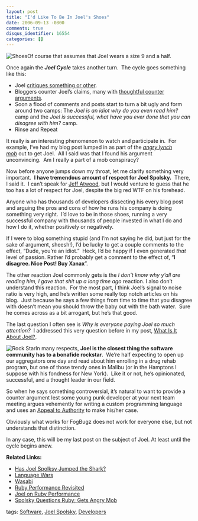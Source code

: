 ```yaml
---
layout: post
title: "I'd Like To Be In Joel's Shoes"
date: 2006-09-13 -0800
comments: true
disqus_identifier: 16554
categories: []
---
```

![Shoes](http://haacked.com/images/haacked_com/WindowsLiveWriter/IdLikeToBeInJoelsShoes_F874/BlackBoots6.jpg)Of
course that assumes that Joel wears a size 9 and a half.

Once again the ***Joel Cycle*** takes another turn.  The cycle goes
something like this:

-   Joel [critiques something or
    other](http://www.joelonsoftware.com/items/2006/09/12.html).
-   Bloggers counter Joel’s claims, many with [thoughtful counter
    arguments](http://haacked.com/archive/2006/09/12/Joel_On_Ruby_Performance.aspx).
-   Soon a flood of comments and posts start to turn a bit ugly and form
    around two camps: The *Joel is an idiot why do you even read him?*
    camp and the *Joel is successful, what have you ever done that you
    can disagree with him?* camp.
-   Rinse and Repeat

It really is an interesting phenomenon to watch and participate in.  For
example, I’ve had my blog post lumped in as part of the *[angry lynch
mob](http://voxpopdesign.com/bloomburst/1/2006/09/spolsky-questions-ruby-gets-angry-mob.cfm)* out
to get Joel.  All I said was that I found his argument unconvincing.  Am
I really a part of a mob conspiracy?

Now before anyone jumps down my throat, let me clarify something very
important.  **I have tremendous amount of respect for Joel Spolsky.** 
There, I said it.  I can’t speak for [Jeff
Atwood](http://www.codinghorror.com/blog/archives/000679.html), but I
would venture to guess that he too has a lot of respect for Joel,
despite the big red WTF on his forehead.

Anyone who has thousands of developers dissecting his every blog post
and arguing the pros and cons of how he runs his company is doing
something very right.  I’d love to be in those shoes, running a very
successful company with thousands of people invested in what I do and
how I do it, whether positively or negatively.

If I were to blog something stupid (and I’m not saying he did, but just
for the sake of argument, sheesh!), I’d be lucky to get a couple
comments to the effect, “Dude, you’re an idiot.”  Heck, I’d be happy if
I even generated *that* level of passion. Rather I’d probably get a
comment to the effect of, “**I disagree. Nice Post! Buy Xanax**”.

The other reaction Joel commonly gets is the *I don’t know why y’all are
reading him, I gave that shit up a long time ago* reaction. I also don’t
understand this reaction.  For the most part, I think Joel’s signal to
noise ratio is very high, and he’s written some really top notch
articles on his blog.  Just because he says a few things from time to
time that you disagree with doesn’t mean you should throw the baby out
with the bath water.  Sure he comes across as a bit arrogant, but he’s
that good.

The last question I often see is *Why is everyone paying Joel so much
attention?*  I addressed this very question before in my post, [What Is
It About Joel?](http://haacked.com/archive/2005/08/18/9543.aspx). 

![Rock
Star](http://www.chicagoist.com/attachments/chicagoist_julene/2006_03_rockstar.jpg)In
many respects, **Joel is the closest thing the software community has to
a bonafide rockstar**.  We’re half expecting to open up our aggregators
one day and read about him enrolling in a drug rehab program, but one of
those trendy ones in Malibu (or in the Hamptons I suppose with his
fondness for New York).  Like it or not, he’s opinionated, successful,
and a thought leader in our field.

So when he says something controversial, it’s natural to want to provide
a counter argument lest some young punk developer at your next team
meeting argues vehemently for writing a custom programming language and
uses an [Appeal to
Authority](http://en.wikipedia.org/wiki/Appeal_to_authority) to make
his/her case.

Obviously what works for FogBugz does not work for everyone else, but
not understands that distinction.

In any case, this will be my last post on the subject of Joel. At least
until the cycle begins anew.

**Related Links:**

-   [Has Joel Spolksy Jumped the
    Shark?](http://www.codinghorror.com/blog/archives/000679.html)
-   [Language Wars](http://www.joelonsoftware.com/items/2006/09/01.html)
-   [Wasabi](http://www.joelonsoftware.com/items/2006/09/01b.html)
-   [Ruby Performance
    Revisited](http://www.joelonsoftware.com/items/2006/09/12.html)
-   [Joel on Ruby
    Performance](http://haacked.com/archive/2006/09/12/Joel_On_Ruby_Performance.aspx)
-   [Spolsky Questions Ruby; Gets Angry
    Mob](http://voxpopdesign.com/bloomburst/1/2006/09/spolsky-questions-ruby-gets-angry-mob.cfm)

tags: [Software](http://technorati.com/tag/Software), [Joel
Spolsky](http://technorati.com/tag/Joel+Spolsky),
[Developers](http://technorati.com/tag/Developers)


